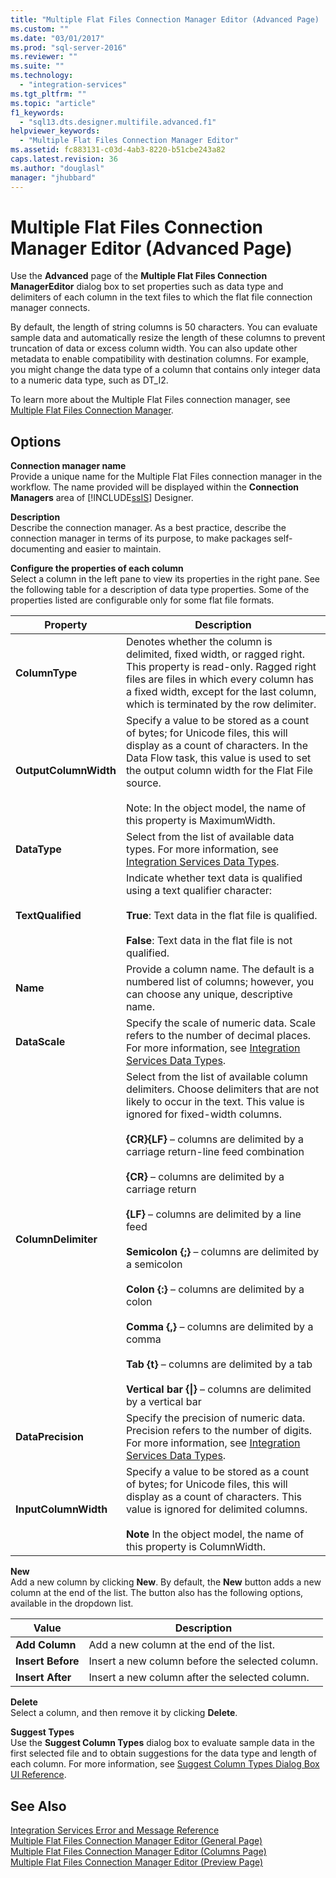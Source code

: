 ```yaml
---
title: "Multiple Flat Files Connection Manager Editor (Advanced Page) | Microsoft Docs"
ms.custom: ""
ms.date: "03/01/2017"
ms.prod: "sql-server-2016"
ms.reviewer: ""
ms.suite: ""
ms.technology: 
  - "integration-services"
ms.tgt_pltfrm: ""
ms.topic: "article"
f1_keywords: 
  - "sql13.dts.designer.multifile.advanced.f1"
helpviewer_keywords: 
  - "Multiple Flat Files Connection Manager Editor"
ms.assetid: fc883131-c03d-4ab3-8220-b51cbe243a82
caps.latest.revision: 36
ms.author: "douglasl"
manager: "jhubbard"
---
```

# Multiple Flat Files Connection Manager Editor (Advanced Page)
  Use the **Advanced** page of the **Multiple Flat Files Connection ManagerEditor** dialog box to set properties such as data type and delimiters of each column in the text files to which the flat file connection manager connects.  
  
 By default, the length of string columns is 50 characters. You can evaluate sample data and automatically resize the length of these columns to prevent truncation of data or excess column width. You can also update other metadata to enable compatibility with destination columns. For example, you might change the data type of a column that contains only integer data to a numeric data type, such as DT_I2.  
  
 To learn more about the Multiple Flat Files connection manager, see [Multiple Flat Files Connection Manager](../../integration-services/connection-manager/multiple-flat-files-connection-manager.md).  
  
## Options  
 **Connection manager name**  
 Provide a unique name for the Multiple Flat Files connection manager in the workflow. The name provided will be displayed within the **Connection Managers** area of [!INCLUDE[ssIS](../../analysis-services/instances/includes/ssis-md.md)] Designer.  
  
 **Description**  
 Describe the connection manager. As a best practice, describe the connection manager in terms of its purpose, to make packages self-documenting and easier to maintain.  
  
 **Configure the properties of each column**  
 Select a column in the left pane to view its properties in the right pane. See the following table for a description of data type properties. Some of the properties listed are configurable only for some flat file formats.  
  
|Property|Description|  
|--------------|-----------------|  
|**ColumnType**|Denotes whether the column is delimited, fixed width, or ragged right. This property is read-only. Ragged right files are files in which every column has a fixed width, except for the last column, which is terminated by the row delimiter.|  
|**OutputColumnWidth**|Specify a value to be stored as a count of bytes; for Unicode files, this will display as a count of characters. In the Data Flow task, this value is used to set the output column width for the Flat File source.<br /><br /> Note: In the object model, the name of this property is MaximumWidth.|  
|**DataType**|Select from the list of available data types. For more information, see [Integration Services Data Types](../../integration-services/data-flow/integration-services-data-types.md).|  
|**TextQualified**|Indicate whether text data is qualified using a text qualifier character:<br /><br /> **True**: Text data in the flat file is qualified.<br /><br /> **False**: Text data in the flat file is not qualified.|  
|**Name**|Provide a column name. The default is a numbered list of columns; however, you can choose any unique, descriptive name.|  
|**DataScale**|Specify the scale of numeric data. Scale refers to the number of decimal places. For more information, see [Integration Services Data Types](../../integration-services/data-flow/integration-services-data-types.md).|  
|**ColumnDelimiter**|Select from the list of available column delimiters. Choose delimiters that are not likely to occur in the text. This value is ignored for fixed-width columns.<br /><br /> **{CR}{LF}** – columns are delimited by a carriage return-line feed combination<br /><br /> **{CR}** – columns are delimited by a carriage return<br /><br /> **{LF}** – columns are delimited by a line feed<br /><br /> **Semicolon {;}** – columns are delimited by a semicolon<br /><br /> **Colon {:}** – columns are delimited by a colon<br /><br /> **Comma {,}** – columns are delimited by a comma<br /><br /> **Tab {t}** – columns are delimited by a tab<br /><br /> **Vertical bar {&#124;}** – columns are delimited by a vertical bar|  
|**DataPrecision**|Specify the precision of numeric data. Precision refers to the number of digits. For more information, see [Integration Services Data Types](../../integration-services/data-flow/integration-services-data-types.md).|  
|**InputColumnWidth**|Specify a value to be stored as a count of bytes; for Unicode files, this will display as a count of characters. This value is ignored for delimited columns.<br /><br /> **Note** In the object model, the name of this property is ColumnWidth.|  
  
 **New**  
 Add a new column by clicking **New**. By default, the **New** button adds a new column at the end of the list. The button also has the following options, available in the dropdown list.  
  
|Value|Description|  
|-----------|-----------------|  
|**Add Column**|Add a new column at the end of the list.|  
|**Insert Before**|Insert a new column before the selected column.|  
|**Insert After**|Insert a new column after the selected column.|  
  
 **Delete**  
 Select a column, and then remove it by clicking **Delete**.  
  
 **Suggest Types**  
 Use the **Suggest Column Types** dialog box to evaluate sample data in the first selected file and to obtain suggestions for the data type and length of each column. For more information, see [Suggest Column Types Dialog Box UI Reference](../../integration-services/connection-manager/suggest-column-types-dialog-box-ui-reference.md).  
  
## See Also  
 [Integration Services Error and Message Reference](../../integration-services/integration-services-error-and-message-reference.md)   
 [Multiple Flat Files Connection Manager Editor &#40;General Page&#41;](../../integration-services/connection-manager/multiple-flat-files-connection-manager-editor-general-page.md)   
 [Multiple Flat Files Connection Manager Editor &#40;Columns Page&#41;](../../integration-services/connection-manager/multiple-flat-files-connection-manager-editor-columns-page.md)   
 [Multiple Flat Files Connection Manager Editor &#40;Preview Page&#41;](../../integration-services/connection-manager/multiple-flat-files-connection-manager-editor-preview-page.md)  
  
  